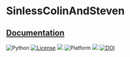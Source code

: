 # SinlessColinAndSteven

## <a href="https://htmlpreview.github.io/?https://github.com/foleycolin00/SinlessColinAndSteven/blob/main/docs/index.html">Documentation</a>

<img alt="Python" src="https://img.shields.io/badge/python-3.9-blue"> <a href="https://github.com/foleycolin00/SinlessColinAndSteven/blob/main/LICENSE.md"><img 
alt="License" src="https://img.shields.io/badge/license-unlicense-red"></a> <img 
src="https://img.shields.io/badge/purpose-ai%20,%20se-blueviolet"> <img 
alt="Platform" src="https://img.shields.io/badge/platform-osx%20,%20linux-lightgrey"> <a 
href="https://github.com/foleycolin00/SinlessColinAndSteven/actions"><img src="https://github.com/foleycolin00/SinlessColinAndSteven/actions/workflows/unit-tests.yml/badge.svg"></a>
<a href="https://zenodo.org/badge/latestdoi/397731523"><img src="https://zenodo.org/badge/397731523.svg" alt="DOI"></a>
